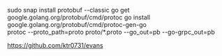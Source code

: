 sudo snap install protobuf --classic
go get google.golang.org/protobuf/cmd/protoc
go install google.golang.org/protobuf/cmd/protoc-gen-go  
protoc --proto_path=proto proto/*.proto --go_out=pb --go-grpc_out=pb

https://github.com/ktr0731/evans